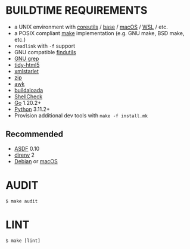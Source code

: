 # BUILDTIME REQUIREMENTS

* a UNIX environment with [coreutils](https://www.gnu.org/software/coreutils/) / [base](http://ftp.freebsd.org/pub/FreeBSD/releases/) / [macOS](https://www.apple.com/macos) / [WSL](https://learn.microsoft.com/en-us/windows/wsl/install) / etc.
* a POSIX compliant [make](https://pubs.opengroup.org/onlinepubs/9699919799/utilities/make.html) implementation (e.g. GNU make, BSD make, etc.)
* `readlink` with `-f` support
* GNU compatible [findutils](https://www.gnu.org/software/findutils/)
* [GNU grep](https://www.gnu.org/software/grep/)
* [tidy-html5](https://github.com/htacg/tidy-html5)
* [xmlstarlet](https://xmlstar.sourceforge.net/)
* [zip](https://linux.die.net/man/1/zip)
* [awk](https://pubs.opengroup.org/onlinepubs/9699919799/utilities/awk.html)
* [buildaloada](http://github.com/mcandre/buildaloada)
* [ShellCheck](https://hackage.haskell.org/package/ShellCheck)
* [Go](https://go.dev/) 1.20.2+
* [Python](https://www.python.org/) 3.11.2+
* Provision additional dev tools with `make -f install.mk`

## Recommended

* [ASDF](https://asdf-vm.com/) 0.10
* [direnv](https://direnv.net/) 2
* [Debian](https://www.debian.org/) or [macOS](https://www.apple.com/macos)

# AUDIT

```console
$ make audit
```

# LINT

```console
$ make [lint]
```
